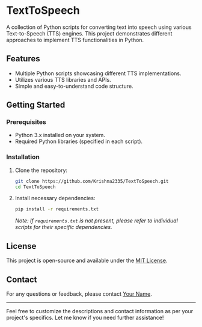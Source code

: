 
# TextToSpeech

A collection of Python scripts for converting text into speech using various Text-to-Speech (TTS) engines. This project demonstrates different approaches to implement TTS functionalities in Python.

## Features

- Multiple Python scripts showcasing different TTS implementations.
- Utilizes various TTS libraries and APIs.
- Simple and easy-to-understand code structure.

## Getting Started

### Prerequisites

- Python 3.x installed on your system.
- Required Python libraries (specified in each script).

### Installation

1. Clone the repository:

   ```bash
   git clone https://github.com/Krishna2335/TextToSpeech.git
   cd TextToSpeech
   ```

2. Install necessary dependencies:

   ```bash
   pip install -r requirements.txt
   ```

   *Note: If `requirements.txt` is not present, please refer to individual scripts for their specific dependencies.*


## License

This project is open-source and available under the [MIT License](LICENSE).

## Contact

For any questions or feedback, please contact [Your Name](mailto:your.email@example.com).

---

Feel free to customize the descriptions and contact information as per your project's specifics. Let me know if you need further assistance! 
